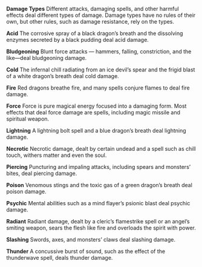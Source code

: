 __**Damage Types**__
Different attacks, damaging spells, and other harmful effects deal different types of damage. Damage types have no rules of their own, but other rules, such as damage resistance, rely on the types.

**Acid** The corrosive spray of a black dragon’s breath and the dissolving enzymes secreted by a black pudding deal acid damage.

**Bludgeoning** Blunt force attacks — hammers, falling, constriction, and the like—deal bludgeoning damage.

**Cold** The infernal chill radiating from an ice devil’s spear and the frigid blast of a white dragon’s breath deal cold damage.

**Fire** Red dragons breathe fire, and many spells conjure flames to deal fire damage.

**Force** Force is pure magical energy focused into a damaging form. Most effects that deal force damage are spells, including magic missile and spiritual weapon.

**Lightning** A lightning bolt spell and a blue dragon’s breath deal lightning damage.

**Necrotic** Necrotic damage, dealt by certain undead and a spell such as chill touch, withers matter and even the soul.

**Piercing** Puncturing and impaling attacks, including spears and monsters’ bites, deal piercing damage.

**Poison** Venomous stings and the toxic gas of a green dragon’s breath deal poison damage.

**Psychic** Mental abilities such as a mind flayer’s psionic blast deal psychic damage.

**Radiant** Radiant damage, dealt by a cleric’s flamestrike spell or an angel’s smiting weapon, sears the flesh like fire and overloads the spirit with power.

**Slashing** Swords, axes, and monsters’ claws deal slashing damage.

**Thunder** A concussive burst of sound, such as the effect of the thunderwave spell, deals thunder damage.